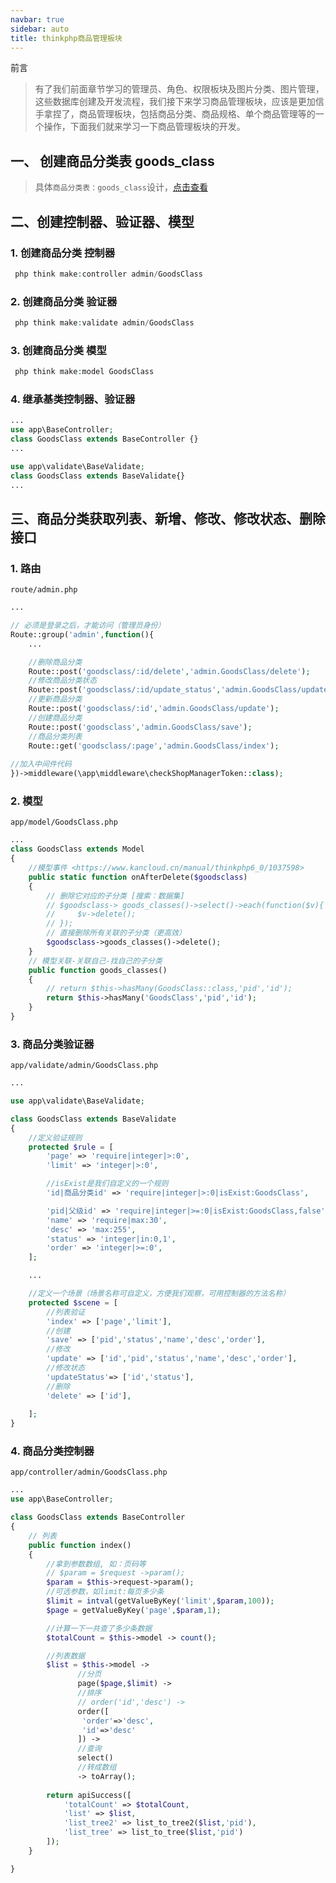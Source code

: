 ```yaml
---
navbar: true
sidebar: auto
title: thinkphp商品管理板块
---
```


前言
> 有了我们前面章节学习的管理员、角色、权限板块及图片分类、图片管理，这些数据库创建及开发流程，我们接下来学习商品管理板块，应该是更加信手拿捏了，商品管理板块，包括商品分类、商品规格、单个商品管理等的一个操作，下面我们就来学习一下商品管理板块的开发。

## 一、 创建商品分类表 goods_class
> 具体`商品分类表：goods_class`设计，<a href="/web/mysql/goods_class.html#一、goods-class-商品分类表-字段设计" target="_blank">点击查看</a><br/>

## 二、创建控制器、验证器、模型
### 1. 创建商品分类 控制器
```php
 php think make:controller admin/GoodsClass
```
### 2. 创建商品分类 验证器
```php
 php think make:validate admin/GoodsClass
```
### 3. 创建商品分类 模型
```php
 php think make:model GoodsClass
```

### 4. 继承基类控制器、验证器
```php
...
use app\BaseController;
class GoodsClass extends BaseController {}
...

use app\validate\BaseValidate;
class GoodsClass extends BaseValidate{}
...
```

## 三、商品分类获取列表、新增、修改、修改状态、删除接口
### 1. 路由
`route/admin.php`
```php
...

// 必须是登录之后，才能访问（管理员身份）
Route::group('admin',function(){ 
    ...

    //删除商品分类
    Route::post('goodsclass/:id/delete','admin.GoodsClass/delete');
    //修改商品分类状态
    Route::post('goodsclass/:id/update_status','admin.GoodsClass/updateStatus');
    //更新商品分类
    Route::post('goodsclass/:id','admin.GoodsClass/update');
    //创建商品分类
    Route::post('goodsclass','admin.GoodsClass/save');
    //商品分类列表
    Route::get('goodsclass/:page','admin.GoodsClass/index');
      
//加入中间件代码
})->middleware(\app\middleware\checkShopManagerToken::class);
```

### 2. 模型
`app/model/GoodsClass.php`
```php
...
class GoodsClass extends Model
{
    //模型事件 <https://www.kancloud.cn/manual/thinkphp6_0/1037598>
    public static function onAfterDelete($goodsclass)
    {
		// 删除它对应的子分类 [搜索：数据集]
        // $goodsclass-> goods_classes()->select()->each(function($v){
        //     $v->delete();
        // });
        // 直接删除所有关联的子分类（更高效）
        $goodsclass->goods_classes()->delete();
    } 
    // 模型关联-关联自己-找自己的子分类
    public function goods_classes()
    {
        // return $this->hasMany(GoodsClass::class,'pid','id');
        return $this->hasMany('GoodsClass','pid','id');
    }
}
```
### 3. 商品分类验证器
`app/validate/admin/GoodsClass.php`
```php
...

use app\validate\BaseValidate;

class GoodsClass extends BaseValidate
{
    //定义验证规则
    protected $rule = [
        'page' => 'require|integer|>:0',
        'limit' => 'integer|>:0',

        //isExist是我们自定义的一个规则
        'id|商品分类id' => 'require|integer|>:0|isExist:GoodsClass',

        'pid|父级id' => 'require|integer|>=:0|isExist:GoodsClass,false',//pid无需挂载这条数据，防止挂载冲突
        'name' => 'require|max:30',
        'desc' => 'max:255',
        'status' => 'integer|in:0,1',
        'order' => 'integer|>=:0',
    ];

    ...

    //定义一个场景（场景名称可自定义，方便我们观察，可用控制器的方法名称）
    protected $scene = [
        //列表验证
        'index' => ['page','limit'],
        //创建
        'save' => ['pid','status','name','desc','order'],
        //修改
        'update' => ['id','pid','status','name','desc','order'],
        //修改状态
        'updateStatus'=> ['id','status'],
        //删除
        'delete' => ['id'],
        
    ];
}

```



### 4. 商品分类控制器
`app/controller/admin/GoodsClass.php`
```php
...
use app\BaseController;

class GoodsClass extends BaseController
{
    // 列表
    public function index()
    {
        //拿到参数数组, 如：页码等
        // $param = $request ->param();
        $param = $this->request->param();
        //可选参数，如limit:每页多少条
        $limit = intval(getValueByKey('limit',$param,100));
        $page = getValueByKey('page',$param,1);

        //计算一下一共查了多少条数据
        $totalCount = $this->model -> count();

        //列表数据
        $list = $this->model ->
               //分页
               page($page,$limit) ->
               //排序
               // order('id','desc') ->
               order([
                'order'=>'desc',
                'id'=>'desc'
               ]) ->
               //查询
               select()
               //转成数组
               -> toArray();
        
        return apiSuccess([
            'totalCount' => $totalCount,
            'list' => $list,
            'list_tree2' => list_to_tree2($list,'pid'),
            'list_tree' => list_to_tree($list,'pid')
        ]);
    }

}
```

